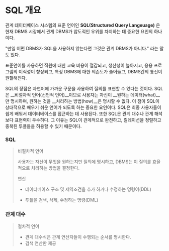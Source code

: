 # SQL 개요

관계 데이터베이스 시스템의 표준 언어인 __SQL(Structured Query Langeuage)__ 은 현재 DBMS 시장에서 관계 DBMS가 압도적인 우위를 차지하는 데 중요한 요인의 하나이다.

"만일 어떤 DBMS가 SQL을 사용하지 않는다면 그것은 관계 DBMS가 아니다." 라는 말도 있다.

표준언어를 사용하면 직원에 대한 교육 비용이 절감되고, 생산성이 높아지고, 응용 프로그램의 이식성이 향상되고, 특정 DBMS에 대한 의존도가 줄어들고, DBMS간의 통신이 원할해진다.

SQL의 장점은 자연어에 가까운 구문을 사용하여 질의를 표현할 수 있다는 것이다.
SQL은 __비절차적 언어(선언적 언어)__이므로 사용자는 자신이 __원하는 데이터(what)__만 명시하며,
원하는 것을 __처리하는 방법(how)__은 명시할 수 없다.
이 점이 SQL이 상대적으로 배우기 쉬운 언어가 되도록 하는 중요한 요인이다.
SQL은 최종 사용자들이 쉽게 배워서 데이터베이스를 접근하는 데 사용된다.
또한 SQL은 관계 대수나 관계 해석보다 표현력이 우수하다.
그 이유는 SQL이 관계적으로 완전하고, 릴레이션을 정렬하고 중복된 투플들을 허용할 수 있기 때문이다.

### SQL

> 비절차적 언어
>
> 사용자는 자신이 무엇을 원하는지만 질의에 명시하고, DBMS는 이 질의를 효율적으로 처리하는 방법을 결정한다.
>
> 연산
>
> - 데이터베이스 구조 및 제약조건을 추가 하거나 수정하는 명령어(DDL)
>
> - 투플을 검색, 삭제, 수정하는 명령(DML)

### 관계 대수

> 절차적 언어
>
> - 관계 대수식은 관계 연산자들이 수행되는 순서를 명시한다.
> - 검색 연산만 제공